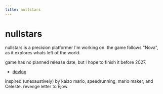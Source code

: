 ```yaml
---
title: nullstars
---
```


# nullstars

nullstars is a precision platformer I'm working on.
the game follows "Nova", as it explores whats left of the world.

game has no planned release date, but I hope to finish it before 2027.

- [devlog](./log)

inspired (unexaustively) by kaizo mario, speedrunning, mario maker, and Celeste. revenge letter to Ejow.


